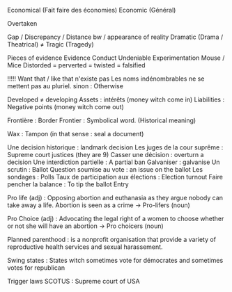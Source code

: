 Economical (Fait faire des économies)
Economic (Général)

Overtaken

Gap / Discrepancy / Distance
bw / appearance of reality 
Dramatic (Drama / Theatrical) $\neq$ Tragic (Tragedy)


Pieces of evidence
Evidence
Conduct
Undeniable
Experimentation
Mouse / Mice
Distorded = perverted = twisted = falsified

!!!!! Want that / like that n'existe pas
Les noms indénombrables ne se mettent pas au pluriel.
sinon : Otherwise

Developed $\neq$ developing 
Assets : intérêts (money witch come in)
Liabilities : Negative points (money witch come out)

Frontière : Border
Frontier : Symbolical word. (Historical meaning)

Wax : Tampon (in that sense : seal a document)


Une decision historique : landmark decision
Les juges de la cour suprême : Supreme court justices (they are 9)
Casser une décision : overturn a decision
Une interdiction partielle : A partial ban
Galvaniser : galvanise
Un scrutin : Ballot
Question soumise au vote : an issue on the ballot
Les sondages : Polls
Taux de participation aux élections : Election turnout
Faire pencher la balance : To tip the ballot
Entry 

Pro life (adj) : Opposing abortion and euthanasia as they argue nobody can take away a life. Abortion is seen as a crime -> Pro-lifers (noun)

Pro Choice (adj) : Advocating the legal right of a women to choose whether or not she will have an abortion -> Pro choicers (noun)

Planned parenthood : is a nonprofit organisation that provide a variety of reproductive health services and sexual harassement.

Swing states : States witch sometimes vote for démocrates and sometimes votes for republican

Trigger laws 
SCOTUS : Supreme court of USA
